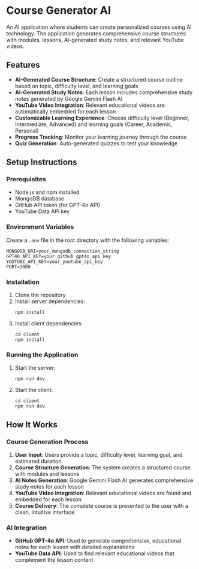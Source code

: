 # Course Generator AI

An AI application where students can create personalized courses using AI technology. The application generates comprehensive course structures with modules, lessons, AI-generated study notes, and relevant YouTube videos.

## Features

- **AI-Generated Course Structure**: Create a structured course outline based on topic, difficulty level, and learning goals
- **AI-Generated Study Notes**: Each lesson includes comprehensive study notes generated by Google Gemini Flash AI
- **YouTube Video Integration**: Relevant educational videos are automatically embedded for each lesson
- **Customizable Learning Experience**: Choose difficulty level (Beginner, Intermediate, Advanced) and learning goals (Career, Academic, Personal)
- **Progress Tracking**: Monitor your learning journey through the course
- **Quiz Generation**: Auto-generated quizzes to test your knowledge

## Setup Instructions

### Prerequisites

- Node.js and npm installed
- MongoDB database
- GitHub API token (for GPT-4o API)
- YouTube Data API key

### Environment Variables

Create a `.env` file in the root directory with the following variables:

```
MONGODB_URI=your_mongodb_connection_string
GPT40_API_KEY=your_github_gpt4o_api_key
YOUTUBE_API_KEY=your_youtube_api_key
PORT=3000
```

### Installation

1. Clone the repository
2. Install server dependencies:
   ```
   npm install
   ```
3. Install client dependencies:
   ```
   cd client
   npm install
   ```

### Running the Application

1. Start the server:
   ```
   npm run dev
   ```
2. Start the client:
   ```
   cd client
   npm run dev
   ```

## How It Works

### Course Generation Process

1. **User Input**: Users provide a topic, difficulty level, learning goal, and estimated duration
2. **Course Structure Generation**: The system creates a structured course with modules and lessons
3. **AI Notes Generation**: Google Gemini Flash AI generates comprehensive study notes for each lesson
4. **YouTube Video Integration**: Relevant educational videos are found and embedded for each lesson
5. **Course Delivery**: The complete course is presented to the user with a clean, intuitive interface

### AI Integration

- **GitHub GPT-4o API**: Used to generate comprehensive, educational notes for each lesson with detailed explanations
- **YouTube Data API**: Used to find relevant educational videos that complement the lesson content
